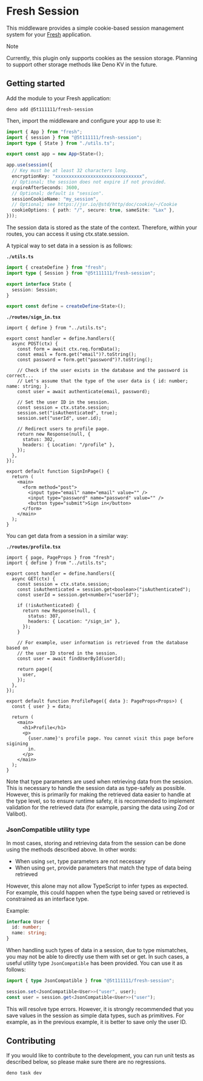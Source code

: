 # Fresh Session

This middleware provides a simple cookie-based session management system for
your [Fresh](https://fresh.deno.dev/) application.

> [!NOTE]
> Currently, this plugin only supports cookies as the session storage. Planning
> to support other storage methods like Deno KV in the future.

## Getting started

Add the module to your Fresh application:

```shell
deno add @5t111111/fresh-session
```

Then, import the middleware and configure your app to use it:

```ts
import { App } from "fresh";
import { session } from "@5t111111/fresh-session";
import type { State } from "./utils.ts";

export const app = new App<State>();

app.use(session({
  // Key must be at least 32 characters long.
  encryptionKey: "xxxxxxxxxxxxxxxxxxxxxxxxxxxxxxxx",
  // Optional; the session does not expire if not provided.
  expireAfterSeconds: 3600,
  // Optional; default is "session".
  sessionCookieName: "my_session",
  // Optional; see https://jsr.io/@std/http/doc/cookie/~/Cookie
  cookieOptions: { path: "/", secure: true, sameSite: "Lax" },
}));
```

The session data is stored as the state of the context. Therefore, within your
routes, you can access it using ctx.state.session.

A typical way to set data in a session is as follows:

**`./utils.ts`**

```ts
import { createDefine } from "fresh";
import type { Session } from "@5t111111/fresh-session";

export interface State {
  session: Session;
}

export const define = createDefine<State>();
```

**`./routes/sign_in.tsx`**

```tsx
import { define } from "../utils.ts";

export const handler = define.handlers({
  async POST(ctx) {
    const form = await ctx.req.formData();
    const email = form.get("email")?.toString();
    const password = form.get("password")?.toString();

    // Check if the user exists in the database and the password is correct...
    // Let's assume that the type of the user data is { id: number; name: string; }.
    const user = await authenticate(email, password);

    // Set the user ID in the session.
    const session = ctx.state.session;
    session.set("isAuthenticated", true);
    session.set("userId", user.id);

    // Redirect users to profile page.
    return new Response(null, {
      status: 302,
      headers: { Location: "/profile" },
    });
  },
});

export default function SignInPage() {
  return (
    <main>
      <form method="post">
        <input type="email" name="email" value="" />
        <input type="password" name="password" value="" />
        <button type="submit">Sign in</button>
      </form>
    </main>
  );
}
```

You can get data from a session in a similar way:

**`./routes/profile.tsx`**

```tsx
import { page, PageProps } from "fresh";
import { define } from "../utils.ts";

export const handler = define.handlers({
  async GET(ctx) {
    const session = ctx.state.session;
    const isAuthenticated = session.get<boolean>("isAuthenticated");
    const userId = session.get<number>("userId");

    if (!isAuthenticated) {
      return new Response(null, {
        status: 307,
        headers: { Location: "/sign_in" },
      });
    }

    // For example, user information is retrieved from the database based on
    // the user ID stored in the session.
    const user = await findUserById(userId);

    return page({
      user,
    });
  },
});

export default function ProfilePage({ data }: PageProps<Props>) {
  const { user } = data;

  return (
    <main>
      <h1>Profile</h1>
      <p>
        {user.name}'s profile page. You cannot visit this page before sigining
        in.
      </p>
    </main>
  );
}
```

Note that type parameters are used when retrieving data from the session. This
is necessary to handle the session data as type-safely as possible. However,
this is primarily for making the retrieved data easier to handle at the type
level, so to ensure runtime safety, it is recommended to implement validation
for the retrieved data (for example, parsing the data using Zod or Valibot).

### JsonCompatible utility type

In most cases, storing and retrieving data from the session can be done using
the methods described above. In other words:

- When using `set`, type parameters are not necessary
- When using `get`, provide parameters that match the type of data being
  retrieved

However, this alone may not allow TypeScript to infer types as expected. For
example, this could happen when the type being saved or retrieved is constrained
as an interface type.

Example:

```typescript
interface User {
  id: number;
  name: string;
}
```

When handling such types of data in a session, due to type mismatches, you may
not be able to directly use them with set or get. In such cases, a useful
utility type `JsonCompatible` has been provided. You can use it as follows:

```typescript
import { type JsonCompatible } from "@5t111111/fresh-session";

session.set<JsonCompatible<User>>("user", user);
const user = session.get<JsonCompatible<User>>("user");
```

This will resolve type errors. However, it is strongly recommended that you save
values in the session as simple data types, such as primitives. For example, as
in the previous example, it is better to save only the user ID.

## Contributing

If you would like to contribute to the development, you can run unit tests as
described below, so please make sure there are no regressions.

```shell
deno task dev
```
